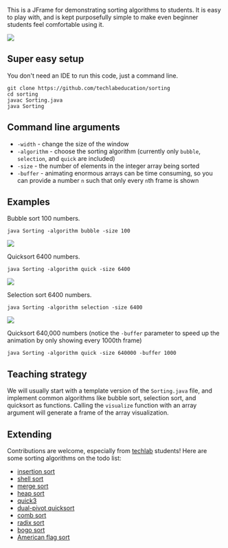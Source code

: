 This is a JFrame for demonstrating sorting algorithms to students. It is easy to play with, and is kept purposefully simple to make even beginner students feel comfortable using it.

![](http://apcs.io/img/lab/sorting/quicksort.gif)

## Super easy setup

You don't need an IDE to run this code, just a command line.

```
git clone https://github.com/techlabeducation/sorting
cd sorting
javac Sorting.java
java Sorting
```

## Command line arguments

- `-width` - change the size of the window
- `-algorithm` - choose the sorting algorithm (currently only `bubble`, `selection`, and `quick` are included)
- `-size` - the number of elements in the integer array being sorted
- `-buffer` - animating enormous arrays can be time consuming, so you can provide a number `n` such that only every `n`th frame is shown

## Examples

Bubble sort 100 numbers.
```
java Sorting -algorithm bubble -size 100
```

![](http://apcs.io/img/lab/sorting/bubblesort.gif)

Quicksort 6400 numbers.
```
java Sorting -algorithm quick -size 6400
```

![](http://apcs.io/img/lab/sorting/quicksort2.gif)

Selection sort 6400 numbers.
```
java Sorting -algorithm selection -size 6400
```

![](http://apcs.io/img/lab/sorting/selection.gif)

Quicksort 640,000 numbers (notice the `-buffer` parameter to speed up the animation by only showing every 1000th frame)
```
java Sorting -algorithm quick -size 640000 -buffer 1000
```

## Teaching strategy

We will usually start with a template version of the `Sorting.java` file, and implement common algorithms like bubble sort, selection sort, and quicksort as functions. Calling the `visualize` function with an array argument will generate a frame of the array visualization.

## Extending

Contributions are welcome, especially from [techlab](https://techlab.education) students! Here are some sorting algorithms on the todo list:

- [insertion sort](http://sorting-algorithms.com/insertion-sort)
- [shell sort](http://sorting-algorithms.com/shell-sort)
- [merge sort](http://sorting-algorithms.com/merge-sort)
- [heap sort](http://sorting-algorithms.com/heap-sort)
- [quick3](http://sorting-algorithms.com/quick-sort-3-way)
- [dual-pivot quicksort](http://permalink.gmane.org/gmane.comp.java.openjdk.core-libs.devel/2628)
- [comb sort](https://en.wikipedia.org/wiki/Comb_sort)
- [radix sort](https://en.wikipedia.org/wiki/Radix_sort)
- [bogo sort](https://en.wikipedia.org/wiki/Bogosort)
- [American flag sort](https://en.wikipedia.org/wiki/American_flag_sort)

